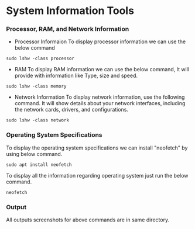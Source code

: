 #  System Information Tools

### Processor, RAM, and Network Information
- Processor Informaion
To display processor information we can use the below command
```
sudo lshw -class processor
```
- RAM
 To display RAM information we can use the below command, It will provide with information like Type, size and speed.
```
sudo lshw -class memory
```
- Network Information
To display network information, use the following command. It will show details about your network interfaces, including the network cards, drivers, and configurations.

```
sudo lshw -class network
```

### Operating System Specifications
To display the operating system specifications we can install "neofetch" by using below command.
```
sudo apt install neofetch
```
To display all the information regarding operating system just run the below command.
```
neofetch
```

### Output
All outputs screenshots for above commands are in same directory. 